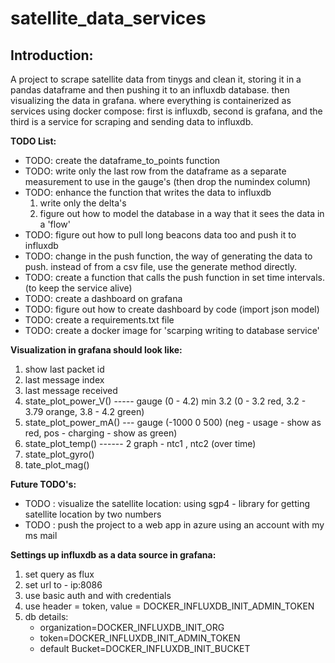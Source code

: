 # satellite_data_services

## Introduction:

A project to scrape satellite data from tinygs and clean it, storing it in a pandas dataframe and then pushing it to an influxdb database. then visualizing the data in grafana.
where everything is containerized as services using docker compose: first is influxdb, second is grafana, and the third is a service for scraping and sending data to influxdb.

**TODO List:**

- TODO: create the dataframe_to_points function
- TODO: write only the last row from the dataframe as a separate measurement to use in the gauge's (then drop the numindex column)
- TODO: enhance the function that writes the data to influxdb
  1. write only the delta's
  2. figure out how to model the database in a way that it sees the data in a 'flow'
- TODO: figure out how to pull long beacons data too and push it to influxdb
- TODO: change in the push function, the way of generating the data to push. instead of from a csv file, use the generate method directly.
- TODO: create a function that calls the push function in set time intervals. (to keep the service alive)
- TODO: create a dashboard on grafana
- TODO: figure out how to create dashboard by code (import json model)
- TODO: create a requirements.txt file
- TODO: create a docker image for 'scarping writing to database service'

**Visualization in grafana should look like:**

1. show last packet id
2. last message index
3. last message received
4. state_plot_power_V() ----- gauge (0 - 4.2) min 3.2 (0 - 3.2 red, 3.2 - 3.79 orange, 3.8 - 4.2 green)
5. state_plot_power_mA() --- gauge (-1000 0 500) (neg - usage - show as red, pos - charging - show as green)
6. state_plot_temp() ------ 2 graph - ntc1 , ntc2 (over time)
7. state_plot_gyro()
8. tate_plot_mag()

**Future TODO's:**

- TODO : visualize the satellite location: using sgp4 - library for getting satellite location by two numbers
- TODO : push the project to a web app in azure using an account with my ms mail

**Settings up influxdb as a data source in grafana:**

1. set query as flux
2. set url to - ip:8086
3. use basic auth and with credentials
4. use header = token, value = DOCKER_INFLUXDB_INIT_ADMIN_TOKEN
5. db details:
   - organization=DOCKER_INFLUXDB_INIT_ORG
   - token=DOCKER_INFLUXDB_INIT_ADMIN_TOKEN
   - default Bucket=DOCKER_INFLUXDB_INIT_BUCKET
